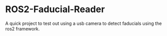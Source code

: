 # ROS2-Faducial-Reader
A quick project to test out using a usb camera to detect faducials using the ros2 framework.
